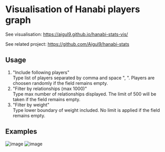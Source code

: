 # Visualisation of Hanabi players graph

See visualisation: https://aigul9.github.io/hanabi-stats-vis/

See related project: https://github.com/Aigul9/hanabi-stats

## Usage
1. "Include following players"<br>
Type list of players separated by comma and space ", ". Players are choosen randomly if the field remains empty.
2. "Filter by relationships (max 1000)"<br>
Type max number of relationships displayed. The limit of 500 will be taken if the field remains empty.
3. "Filter by weight"<br>
Type lower boundary of weight included. No limit is applied if the field remains empty.

## Examples
![image](https://user-images.githubusercontent.com/46625461/147965585-a7cf3371-bbec-4384-8491-de19752d2dcc.png)
![image](https://user-images.githubusercontent.com/46625461/147965922-7b6c8c12-a359-42a3-97e5-8c809f1015ec.png)

